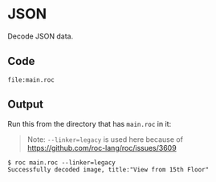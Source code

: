 # JSON

Decode JSON data.

## Code
```roc
file:main.roc
```

## Output

Run this from the directory that has `main.roc` in it:

> Note: `--linker=legacy` is used here because of https://github.com/roc-lang/roc/issues/3609

```
$ roc main.roc --linker=legacy
Successfully decoded image, title:"View from 15th Floor"
```
